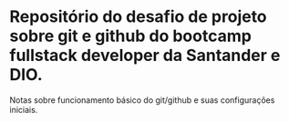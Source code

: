 # Repositório do desafio de projeto sobre git e github do bootcamp fullstack developer da Santander e DIO.

Notas sobre funcionamento básico do git/github e suas configurações iniciais.

